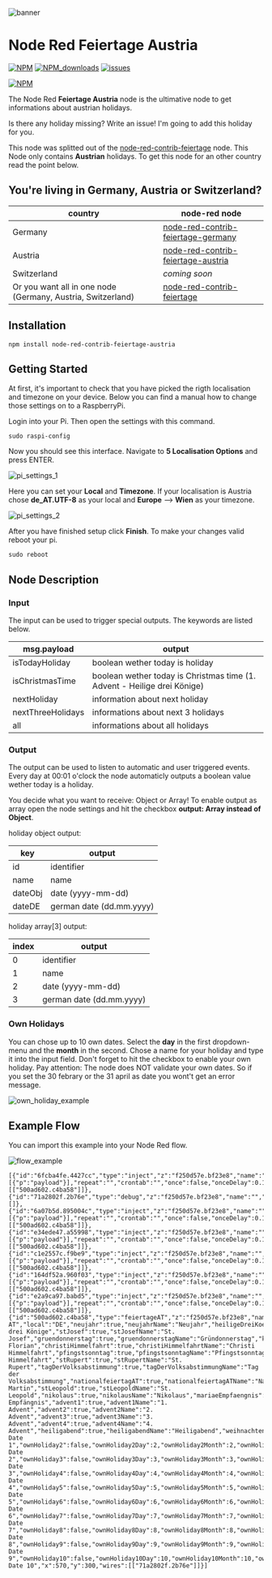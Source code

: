 ![banner](https://github.com/MariusLang/node-red-contrib-feiertage-austria/blob/master/img/feiertage_banner_at.svg)
# Node Red Feiertage Austria

[![NPM](https://img.shields.io/npm/v/node-red-contrib-feiertage-austria)](https://www.npmjs.com/package/node-red-contrib-feiertage-austria)
[![NPM_downloads](https://img.shields.io/npm/dm/node-red-contrib-feiertage-austria)](https://www.npmjs.com/package/node-red-contrib-feiertage-austria)
[![issues](https://img.shields.io/github/issues/mariuslang/node-red-contrib-feiertage-austria)](https://github.com/MariusLang/node-red-contrib-austria/issues)

[![NPM](https://nodei.co/npm/node-red-contrib-feiertage-austria.png?compact=true)](https://nodei.co/npm/node-red-contrib-feiertage-austria/)

The Node Red **Feiertage Austria** node is the ultimative node to get informations about austrian holidays.

Is there any holiday missing? Write an issue! I'm going to add this holiday for you.

This node was splitted out of the [node-red-contrib-feiertage](https://github.com/MariusLang/node-red-contrib-feiertage) node. This Node only contains **Austrian** holidays.
To get this node for an other country read the point below.

## You're living in Germany, Austria or Switzerland?

country | node-red node
--- | ---
Germany | [node-red-contrib-feiertage-germany](https://github.com/MariusLang/node-red-contrib-feiertage)
Austria | [node-red-contrib-feiertage-austria](https://github.com/MariusLang/node-red-contrib-feiertage-austria)
Switzerland | *coming soon*
Or you want all in one node (Germany, Austria, Switzerland) | [node-red-contrib-feiertage](https://github.com/MariusLang/node-red-contrib-feiertage)

## Installation
```
npm install node-red-contrib-feiertage-austria
```

## Getting Started
At first, it's important to check that you have picked the rigth localisation and timezone on your device. Below you can find a manual how to change those settings on to a RaspberryPi.

Login into your Pi. Then open the settings with this command.

```
sudo raspi-config
```

Now you should see this interface. Navigate to **5 Localisation Options** and press ENTER.

![pi_settings_1](img/pi_settings_1.PNG)

Here you can set your **Local** and **Timezone**.
If your localisation is Austria chose **de_AT.UTF-8** as your local and **Europe** --> **Wien** as your timezone.

![pi_settings_2](img/pi_settings_2.PNG)

After you have finished setup click **Finish**.
To  make your changes valid reboot your pi.

```
sudo reboot
```

## Node Description

### Input
The input can be used to trigger special outputs. The keywords are listed below.

msg.payload | output
--- | ---
isTodayHoliday | boolean wether today is holiday
isChristmasTime | boolean wether today is Christmas time (1. Advent - Heilige drei Könige)
nextHoliday | information about next holiday
nextThreeHolidays | informations about next 3 holidays
all | informations about all holidays

### Output
The output can be used to listen to automatic and user triggered events. Every day at 00:01 o'clock the node automaticly outputs a boolean value wether today is a holiday.

You decide what you want to receive: Object or Array!
To enable output as array open the node settings and hit the checkbox **output: Array instead of Object**.

holiday object output:

key | output
--- | ---
id | identifier
name | name
dateObj | date (yyyy-mm-dd)
dateDE | german date (dd.mm.yyyy)

holiday array[3] output:

index | output
--- | ---
0 | identifier
1 | name
2 | date (yyyy-mm-dd)
3 | german date (dd.mm.yyyy)

### Own Holidays
You can chose up to 10 own dates. Select the **day** in the first dropdown-menu and the **month** in the second. Chose a name for your holiday and type it into the input field. Don't forget to hit the checkbox to enable your own holiday. Pay attention: The node does NOT validate your own dates. So if you set the 30 febrary or the 31 april as date you wont't get an error message.

![own_holiday_example](img/own_holiday_example.PNG)

## Example Flow
You can import this example into your Node Red flow.

![flow_example](img/flow_example.PNG)

```
[{"id":"6fcba4fe.4427cc","type":"inject","z":"f250d57e.bf23e8","name":"","props":[{"p":"payload"}],"repeat":"","crontab":"","once":false,"onceDelay":0.1,"topic":"","payload":"nextHoliday","payloadType":"str","x":330,"y":240,"wires":[["500ad602.c4ba58"]]},{"id":"71a2802f.2b76e","type":"debug","z":"f250d57e.bf23e8","name":"","active":true,"tosidebar":true,"console":false,"tostatus":false,"complete":"false","statusVal":"","statusType":"auto","x":750,"y":300,"wires":[]},{"id":"6a07b5d.895004c","type":"inject","z":"f250d57e.bf23e8","name":"","props":[{"p":"payload"}],"repeat":"","crontab":"","once":false,"onceDelay":0.1,"topic":"","payload":"isTodayHoliday","payloadType":"str","x":320,"y":200,"wires":[["500ad602.c4ba58"]]},{"id":"e34ede47.a55998","type":"inject","z":"f250d57e.bf23e8","name":"","props":[{"p":"payload"}],"repeat":"","crontab":"","once":false,"onceDelay":0.1,"topic":"","payload":"nextThreeHolidays","payloadType":"str","x":310,"y":280,"wires":[["500ad602.c4ba58"]]},{"id":"c1e2557c.f9be9","type":"inject","z":"f250d57e.bf23e8","name":"","props":[{"p":"payload"}],"repeat":"","crontab":"","once":false,"onceDelay":0.1,"topic":"","payload":"all","payloadType":"str","x":350,"y":320,"wires":[["500ad602.c4ba58"]]},{"id":"164df52a.960f03","type":"inject","z":"f250d57e.bf23e8","name":"","props":[{"p":"payload"}],"repeat":"","crontab":"","once":false,"onceDelay":0.1,"topic":"","payload":"isChristmasTime","payloadType":"str","x":320,"y":360,"wires":[["500ad602.c4ba58"]]},{"id":"e2a9ca97.babd5","type":"inject","z":"f250d57e.bf23e8","name":"","props":[{"p":"payload"}],"repeat":"","crontab":"","once":false,"onceDelay":0.1,"topic":"","payload":"daysUntilNextHoliday","payloadType":"str","x":310,"y":400,"wires":[["500ad602.c4ba58"]]},{"id":"500ad602.c4ba58","type":"feiertageAT","z":"f250d57e.bf23e8","name":"Feiertage AT","local":"DE","neujahr":true,"neujahrName":"Neujahr","heiligeDreiKoenige":true,"heiligeDreiKoenigeName":"Heilige drei Könige","stJosef":true,"stJosefName":"St. Josef","gruendonnerstag":true,"gruendonnerstagName":"Gründonnerstag","karfreitag":true,"karfreitagName":"Karfreitag","easterSunday":true,"easterSundayName":"Ostersonntag","easterMonday":true,"easterMondayName":"Ostermontag","firstMay":true,"firstMayName":"Staatsfeiertag","stFlorian":true,"stFlorianName":"St. Florian","christiHimmelfahrt":true,"christiHimmelfahrtName":"Christi Himmelfahrt","pfingstsonntag":true,"pfingstsonntagName":"Pfingstsonntag","pfingstmontag":true,"pfingstmontagName":"Pfingstmontag","fronleichnam":true,"fronleichnamName":"Fronleichnam","mariaHimmelfahrt":true,"mariaHimmelfahrtName":"Maria Himmelfahrt","stRupert":true,"stRupertName":"St. Rupert","tagDerVolksabstimmung":true,"tagDerVolksabstimmungName":"Tag der Volksabstimmung","nationalfeiertagAT":true,"nationalfeiertagATName":"Nationalfeiertag","halloween":true,"halloweenName":"Halloween","allerheiligen":true,"allerheiligenName":"Allerheiligen","stMartin":true,"stMartinName":"St. Martin","stLeopold":true,"stLeopoldName":"St. Leopold","nikolaus":true,"nikolausName":"Nikolaus","mariaeEmpfaengnis":true,"mariaeEmpfaengnisName":"Mariä Empfängnis","advent1":true,"advent1Name":"1. Advent","advent2":true,"advent2Name":"2. Advent","advent3":true,"advent3Name":"3. Advent","advent4":true,"advent4Name":"4. Advent","heiligabend":true,"heiligabendName":"Heiligabend","weihnachten1":true,"weihnachten1Name":"Weihnachten","weihnachten2":true,"weihnachten2Name":"Stefanitag","silvester":true,"silvesterName":"Silvester","ownHoliday1":false,"ownHoliday1Day":1,"ownHoliday1Month":1,"ownHoliday1Name":"own Date 1","ownHoliday2":false,"ownHoliday2Day":2,"ownHoliday2Month":2,"ownHoliday2Name":"own Date 2","ownHoliday3":false,"ownHoliday3Day":3,"ownHoliday3Month":3,"ownHoliday3Name":"own Date 3","ownHoliday4":false,"ownHoliday4Day":4,"ownHoliday4Month":4,"ownHoliday4Name":"own Date 4","ownHoliday5":false,"ownHoliday5Day":5,"ownHoliday5Month":5,"ownHoliday5Name":"own Date 5","ownHoliday6":false,"ownHoliday6Day":6,"ownHoliday6Month":6,"ownHoliday6Name":"own Date 6","ownHoliday7":false,"ownHoliday7Day":7,"ownHoliday7Month":7,"ownHoliday7Name":"own Date 7","ownHoliday8":false,"ownHoliday8Day":8,"ownHoliday8Month":8,"ownHoliday8Name":"own Date 8","ownHoliday9":false,"ownHoliday9Day":9,"ownHoliday9Month":9,"ownHoliday9Name":"own Date 9","ownHoliday10":false,"ownHoliday10Day":10,"ownHoliday10Month":10,"ownHoliday10Name":"own Date 10","x":570,"y":300,"wires":[["71a2802f.2b76e"]]}]
```